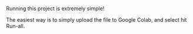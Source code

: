 Running this project is extremely simple!

The easiest way is to simply upload the file to Google Colab, and select hit Run-all.
